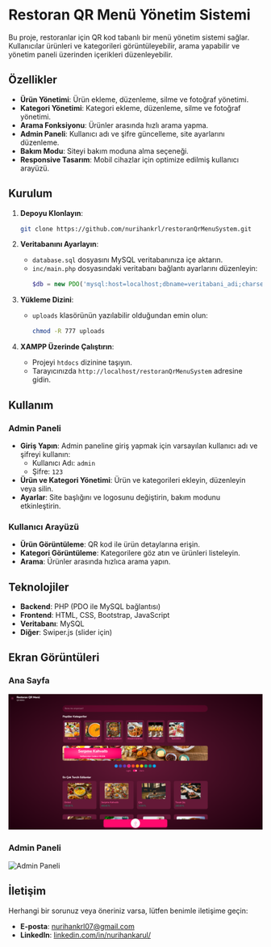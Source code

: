 # Restoran QR Menü Yönetim Sistemi

Bu proje, restoranlar için QR kod tabanlı bir menü yönetim sistemi sağlar. Kullanıcılar ürünleri ve kategorileri görüntüleyebilir, arama yapabilir ve yönetim paneli üzerinden içerikleri düzenleyebilir.

## Özellikler

- **Ürün Yönetimi**: Ürün ekleme, düzenleme, silme ve fotoğraf yönetimi.
- **Kategori Yönetimi**: Kategori ekleme, düzenleme, silme ve fotoğraf yönetimi.
- **Arama Fonksiyonu**: Ürünler arasında hızlı arama yapma.
- **Admin Paneli**: Kullanıcı adı ve şifre güncelleme, site ayarlarını düzenleme.
- **Bakım Modu**: Siteyi bakım moduna alma seçeneği.
- **Responsive Tasarım**: Mobil cihazlar için optimize edilmiş kullanıcı arayüzü.

## Kurulum

1. **Depoyu Klonlayın**:
   ```bash
   git clone https://github.com/nurihankrl/restoranQrMenuSystem.git
   ```

2. **Veritabanını Ayarlayın**:
   - `database.sql` dosyasını MySQL veritabanınıza içe aktarın.
   - `inc/main.php` dosyasındaki veritabanı bağlantı ayarlarını düzenleyin:
     ```php
     $db = new PDO('mysql:host=localhost;dbname=veritabani_adi;charset=utf8', 'kullanici_adi', 'sifre');
     ```

3. **Yükleme Dizini**:
   - `uploads` klasörünün yazılabilir olduğundan emin olun:
     ```bash
     chmod -R 777 uploads
     ```

4. **XAMPP Üzerinde Çalıştırın**:
   - Projeyi `htdocs` dizinine taşıyın.
   - Tarayıcınızda `http://localhost/restoranQrMenuSystem` adresine gidin.

## Kullanım

### Admin Paneli
- **Giriş Yapın**: Admin paneline giriş yapmak için varsayılan kullanıcı adı ve şifreyi kullanın:
  - Kullanıcı Adı: `admin`
  - Şifre: `123`
- **Ürün ve Kategori Yönetimi**: Ürün ve kategorileri ekleyin, düzenleyin veya silin.
- **Ayarlar**: Site başlığını ve logosunu değiştirin, bakım modunu etkinleştirin.

### Kullanıcı Arayüzü
- **Ürün Görüntüleme**: QR kod ile ürün detaylarına erişin.
- **Kategori Görüntüleme**: Kategorilere göz atın ve ürünleri listeleyin.
- **Arama**: Ürünler arasında hızlıca arama yapın.

## Teknolojiler

- **Backend**: PHP (PDO ile MySQL bağlantısı)
- **Frontend**: HTML, CSS, Bootstrap, JavaScript
- **Veritabanı**: MySQL
- **Diğer**: Swiper.js (slider için)

## Ekran Görüntüleri

### Ana Sayfa
![Anasayfa](uploads/sc/main1.png)

### Admin Paneli
![Admin Paneli](uploads/sc/admin1.png)

## İletişim

Herhangi bir sorunuz veya öneriniz varsa, lütfen benimle iletişime geçin:

- **E-posta**: [nurihankrl07@gmail.com](mailto:nurihankrl07@gmail.com)
- **Linkedln**: [linkedin.com/in/nurihankarul/](https://www.linkedin.com/in/nurihankarul/)
